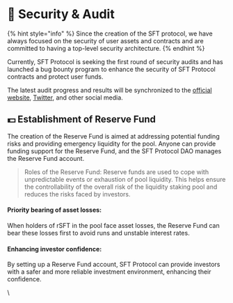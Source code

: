 # 🔐 Security & Audit

{% hint style="info" %}
Since the creation of the SFT protocol, we have always focused on the security of user assets and contracts and are committed to having a top-level security architecture.
{% endhint %}

Currently, SFT Protocol is seeking the first round of security audits and has launched a bug bounty program to enhance the security of SFT Protocol contracts and protect user funds.

The latest audit progress and results will be synchronized to the [official website](https://www.sftproject.io/), [Twitter](https://twitter.com/SFTProtocol), and other social media.

## 💵 Establishment of Reserve Fund

The creation of the Reserve Fund is aimed at addressing potential funding risks and providing emergency liquidity for the pool. Anyone can provide funding support for the Reserve Fund, and the SFT Protocol DAO manages the Reserve Fund account.

> Roles of the Reserve Fund: Reserve funds are used to cope with unpredictable events or exhaustion of pool liquidity. This helps ensure the controllability of the overall risk of the liquidity staking pool and reduces the risks faced by investors.

#### Priority bearing of asset losses:

When holders of rSFT in the pool face asset losses, the Reserve Fund can bear these losses first to avoid runs and unstable interest rates.

#### Enhancing investor confidence:

By setting up a Reserve Fund account, SFT Protocol can provide investors with a safer and more reliable investment environment, enhancing their confidence.

\
